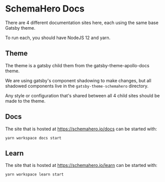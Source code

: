 # SchemaHero Docs

There are 4 different documentation sites here, each using the same base Gatsby theme.

To run each, you should have NodeJS 12 and yarn.

## Theme

The theme is a gatsby child them from the gatsby-theme-apollo-docs theme. 

We are using gatsby's component shadowing to make changes, but all shadowed components live in the `gatsby-theme-schemahero` directory.

Any style or configuration that's shared between all 4 child sites should be made to the theme.

## Docs
The site that is hosted at https://schemahero.io/docs can be started with:

```
yarn workspace docs start
```

## Learn
The site that is hosted at https://schemahero.io/learn can be started with:

```
yarn workspace learn start
```